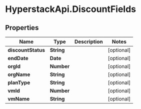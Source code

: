# HyperstackApi.DiscountFields

## Properties

Name | Type | Description | Notes
------------ | ------------- | ------------- | -------------
**discountStatus** | **String** |  | [optional] 
**endDate** | **Date** |  | [optional] 
**orgId** | **Number** |  | [optional] 
**orgName** | **String** |  | [optional] 
**planType** | **String** |  | [optional] 
**vmId** | **Number** |  | [optional] 
**vmName** | **String** |  | [optional] 


